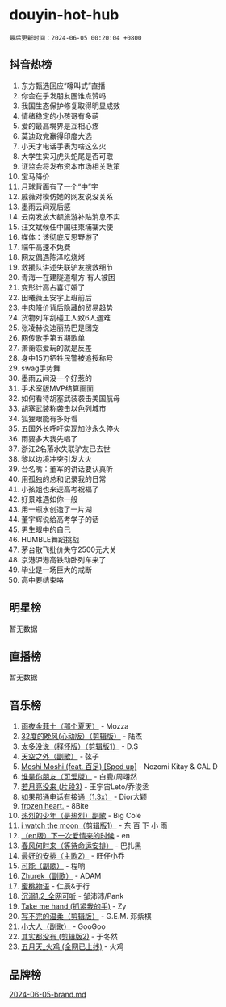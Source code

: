 # douyin-hot-hub

`最后更新时间：2024-06-05 00:20:04 +0800`

## 抖音热榜

1. 东方甄选回应“嚎叫式”直播
1. 你会在乎发朋友圈谁点赞吗
1. 我国生态保护修复取得明显成效
1. 情绪稳定的小孩哥有多萌
1. 爱的最高境界是互相心疼
1. 莫迪政党赢得印度大选
1. 小天才电话手表为啥这么火
1. 大学生实习虎头蛇尾是否可取
1. 证监会将发布资本市场相关政策
1. 宝马降价
1. 月球背面有了一个“中”字
1. 戚薇对模仿她的网友说没关系
1. 墨雨云间观后感
1. 云南发放大额旅游补贴消息不实
1. 汪文斌候任中国驻柬埔寨大使
1. 媒体：该彻底反思野游了
1. 端午高速不免费
1. 网友偶遇陈泽吃烧烤
1. 救援队讲述失联驴友搜救细节
1. 青海一在建隧道塌方 有人被困
1. 变形计高占喜订婚了
1. 田曦薇王安宇上班前后
1. 牛肉降价背后隐藏的贸易趋势
1. 货物列车刮碰工人致6人遇难
1. 张凌赫说迪丽热巴是团宠
1. 网传歌手第五期歌单
1. 萧蘅恋爱玩的就是反差
1. 身中15刀牺牲民警被追授称号
1. swag手势舞
1. 墨雨云间没一个好惹的
1. 手术室版MVP结算画面
1. 如何看待胡塞武装袭击美国航母
1. 胡塞武装称袭击以色列城市
1. 狐狸眼能有多好看
1. 五国外长呼吁实现加沙永久停火
1. 雨要多大我先唱了
1. 浙江2名落水失联驴友已去世
1. 黎以边境冲突引发大火
1. 台名嘴：董军的讲话要认真听
1. 用孤独的总和记录我的日常
1. 小孩姐也来送高考祝福了
1. 好景难遇如你一般
1. 用一瓶水创造了一片湖
1. 董宇辉说给高考学子的话
1. 男生眼中的自己
1. HUMBLE舞蹈挑战
1. 茅台散飞批价失守2500元大关
1. 京港沪港高铁动卧列车来了
1. 毕业是一场巨大的戒断
1. 高中要结束咯

## 明星榜

暂无数据

## 直播榜

暂无数据

## 音乐榜

1. [雨夜金菲士（那个夏天）](https://sf3-cdn-tos.douyinstatic.com/obj/tos-cn-ve-2774/osPmPLDWQBBE2Z6bftCgYwkFaF4pEYEneXaZQs) - Mozza
1. [32度的晚风(心动版）（剪辑版）](https://sf27-cdn-tos.douyinstatic.com/obj/tos-cn-ve-2774/owNyabsyWdzUulxhoJfK8IBXgp0UMQAHpvGh2B) - 陆杰
1. [太多没说（释怀版）（剪辑版1）](https://sf5-hl-cdn-tos.douyinstatic.com/obj/tos-cn-ve-2774/oEbKIiDC0BA8CJOQHYA6aeCVYeHgckHdntZSDj) - D.S
1. [天空之外（副歌）](https://sf3-cdn-tos.douyinstatic.com/obj/tos-cn-ve-2774/oAYn0BTp8jS8iSyZSHMUWAikyvAWI1c7aiJTr) - 弦子
1. [Moshi Moshi (feat. 百足) [Sped up]](https://sf6-cdn-tos.douyinstatic.com/obj/tos-cn-ve-2774/ocCPFQcXJLeroaIdQLIGAoeeYM3OAUYGDguHXz) - Nozomi Kitay & GAL D
1. [谁是你朋友（可爱版）](https://sf3-cdn-tos.douyinstatic.com/obj/tos-cn-ve-2774/owKjggBwGZexYCjVAIeEFURf1LJTjMDaK6AzKN) - 白鹿/周翊然
1. [若月亮没来 (片段3)](https://sf5-hl-cdn-tos.douyinstatic.com/obj/tos-cn-ve-2774/okfyEUsGW1B1ovJi5JiN9IjvAT2lMwA054GoEB) - 王宇宙Leto/乔浚丞
1. [如果那通电话有接通（1.3x）](https://sf27-cdn-tos.douyinstatic.com/obj/tos-cn-ve-2774/ocJeJKhUhAJG8EYZiEFfGFAPkD3beMQ5mwDv1e) - Dior大颖
1. [frozen heart.](https://sf5-hl-cdn-tos.douyinstatic.com/obj/tos-cn-ve-2774/oIIWJfyjIACZA9zQMtnJ6hQQhFC4vhCupoRBsO) - 8Bite
1. [热烈的少年（是热烈）副歌](https://sf3-cdn-tos.douyinstatic.com/obj/tos-cn-ve-2774/owVNI0CLDAUMtSz6TEYvfFBFL4UDFFhLfgK8fa) - Big Cole
1. [i watch the moon（剪辑版1）](https://sf3-cdn-tos.douyinstatic.com/obj/tos-cn-ve-2774/o0I9mSChzHZANMJIEBfkCQzzg6N5WAcVtqft9P) - 东 百 下 小 雨
1. [（en版）下一次爱情来的时候](https://sf3-cdn-tos.douyinstatic.com/obj/tos-cn-ve-2774/owZIscFWHUMFAbrAisiax4ioKVNAKH9jYvbBk) - en
1. [春风何时来（等待命运安排）](https://sf5-hl-cdn-tos.douyinstatic.com/obj/tos-cn-ve-2774/oICBNbD3gelMfB4WgiD1KI2jQtXZE2FgHLwtsl) - 巴扎黑
1. [最好的安排（主歌2）](https://sf5-hl-cdn-tos.douyinstatic.com/obj/tos-cn-ve-2774/oMMZX1DuHpMwgoDztBmZswgQnbCeeANZxBHkFY) - 旺仔小乔
1. [可能（副歌）](https://sf27-cdn-tos.douyinstatic.com/obj/tos-cn-ve-2774/cde1731888894259b333569393c2fb51) - 程响
1. [Zhurek（副歌）](https://sf3-cdn-tos.douyinstatic.com/obj/tos-cn-ve-2774/ooQm8FBZQDlf0btEYgVpCcSCQfrdJGBEKZYBGS) - ADAM
1. [蜜桃物语](https://sf27-cdn-tos.douyinstatic.com/obj/tos-cn-ve-2774/oIhOSCZtIACtYU4XQkngiW9kCBfVD1Fz9IYeqL) - 仁辰&于行
1. [沉溺1.2_全网可听](https://sf5-hl-cdn-tos.douyinstatic.com/obj/tos-cn-ve-2774/ok2QoiBqsWAX9McZmWiI9gAB0EzwD4Xj6yfmtH) - 邹沛沛/Pank
1. [Take me hand (抓紧我的手)](https://sf5-hl-cdn-tos.douyinstatic.com/obj/tos-cn-ve-2774/os8GB2fDQQmJZTmtomg0gHX5fBACiEgcFgEKYg) - Zy
1. [写不完的温柔（剪辑版）](https://sf3-cdn-tos.douyinstatic.com/obj/tos-cn-ve-2774/oYBzzZQJ233GfwkemJJffAIWgeIYrjZfWhHTcG) - G.E.M. 邓紫棋
1. [小大人（副歌）](https://sf3-cdn-tos.douyinstatic.com/obj/tos-cn-ve-2774/oIhaDwehWhLFsVIG7QIICLLazDNGJAGg5geeb4) - GooGoo
1. [其实都没有 (剪辑版2)](https://sf5-hl-cdn-tos.douyinstatic.com/obj/tos-cn-ve-2774/oEBNQenHZtBhxYjGgUDQk0BCHTigQafgFlbQ7k) - 于冬然
1. [五月天_火鸡 (全网已上线)](https://sf5-hl-cdn-tos.douyinstatic.com/obj/tos-cn-ve-2774/oEtOMSQZstjlJ4nfBEgeqN29IbWjkmDBrFtF2C) - 火鸡

## 品牌榜

[2024-06-05-brand.md](2024-06-05-brand.md)
